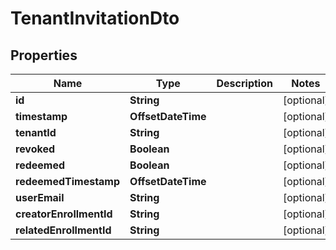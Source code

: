 

# TenantInvitationDto


## Properties

| Name | Type | Description | Notes |
|------------ | ------------- | ------------- | -------------|
|**id** | **String** |  |  [optional] |
|**timestamp** | **OffsetDateTime** |  |  [optional] |
|**tenantId** | **String** |  |  [optional] |
|**revoked** | **Boolean** |  |  [optional] |
|**redeemed** | **Boolean** |  |  [optional] |
|**redeemedTimestamp** | **OffsetDateTime** |  |  [optional] |
|**userEmail** | **String** |  |  [optional] |
|**creatorEnrollmentId** | **String** |  |  [optional] |
|**relatedEnrollmentId** | **String** |  |  [optional] |



